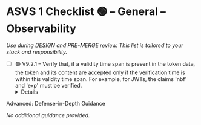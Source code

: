# ASVS 1 Checklist 🟢 – General – Observability

_Use during DESIGN and PRE-MERGE review. This list is tailored to your stack and responsibility._

- [ ] 🟢 V9.2.1 – Verify that, if a validity time span is present in the token data, the token and its content are accepted only if the verification time is within this validity time span. For example, for JWTs, the claims 'nbf' and 'exp' must be verified.
  <details>
<summary>Advanced: Defense-in-Depth Guidance</summary>

_No additional guidance provided._

</details>
